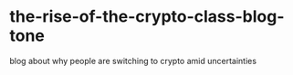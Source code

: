# the-rise-of-the-crypto-class-blog-tone
 blog about why people are switching to crypto amid uncertainties

